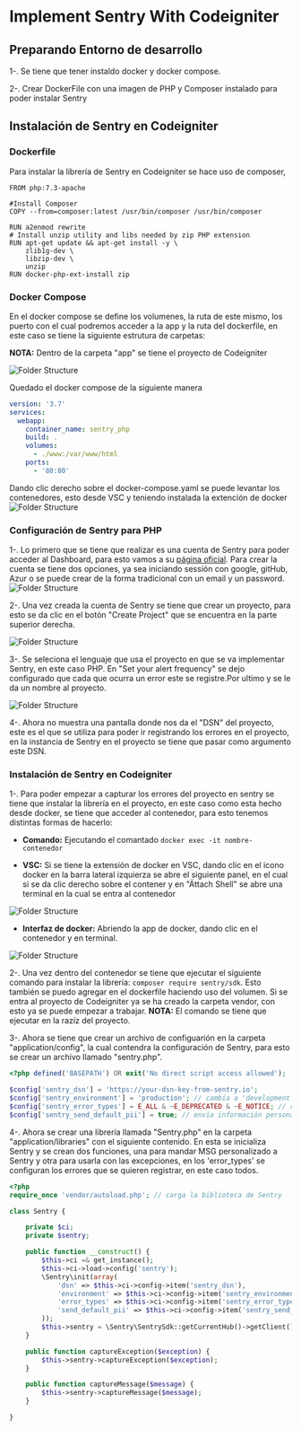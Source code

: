 # Implement Sentry With Codeigniter


## Preparando Entorno de desarrollo
1-. Se tiene que tener instaldo docker y docker compose.

2-. Crear DockerFile con una imagen de PHP y Composer instalado para poder instalar Sentry




## Instalación de Sentry en Codeigniter

### Dockerfile 

Para instalar la librería de Sentry en Codeigniter se hace uso de composer,
```docker syntax
FROM php:7.3-apache

#Install Composer
COPY --from=composer:latest /usr/bin/composer /usr/bin/composer

RUN a2enmod rewrite
# Install unzip utility and libs needed by zip PHP extension 
RUN apt-get update && apt-get install -y \
    zlib1g-dev \
    libzip-dev \
    unzip
RUN docker-php-ext-install zip
```

### Docker Compose

En el docker compose se define los volumenes, la ruta de este mismo, los puerto con el cual podremos acceder a la app y la ruta del dockerfile, en este caso se tiene la siguiente estrutura de carpetas: 

**NOTA:** Dentro de la carpeta "app" se tiene el proyecto de Codeigniter

![Folder Structure](/Sentry/Images/Sentry1.png)

Quedado el docker compose de la siguiente manera
```yml
version: '3.7'
services:
  webapp:
    container_name: sentry_php
    build: .
    volumes:
      - ./www:/var/www/html
    ports:
      - '80:80'
```

Dando clic derecho sobre el docker-compose.yaml se puede levantar los contenedores, esto desde VSC y teniendo instalada la extención de docker
![Folder Structure](/Sentry/Images/Sentry2.png)

### Configuración de Sentry para PHP

1-. Lo primero que se tiene que realizar es una cuenta de Sentry para poder acceder al Dashboard, para esto vamos a su [página oficial](https://sentry.io/signup/). Para crear la cuenta se tiene dos opciones, ya sea iniciando sessión con google, gitHub, Azur o se puede crear de la forma tradicional con un email y un password.
![Folder Structure](/Sentry/Images/Sentry3.png)

2-. Una vez creada la cuenta de Sentry se tiene que crear un proyecto, para esto se da clic en el botón "Create Project" que se encuentra en la parte superior derecha.

![Folder Structure](/Sentry/Images/Sentry4.png)

3-. Se seleciona el lenguaje que usa el proyecto en que se va implementar Sentry, en este caso PHP. En "Set your alert frequency" se dejo configurado que cada que ocurra un error este se registre.Por ultimo y se le da un nombre al proyecto.

![Folder Structure](/Sentry/Images/Sentry6.png)

4-. Ahora no muestra una pantalla donde nos da el "DSN" del proyecto, este es el que se utiliza para poder ir registrando los errores en el proyecto, en la instancia de Sentry en el proyecto se tiene que pasar como argumento este DSN.

### Instalación de Sentry en Codeigniter

1-. Para poder empezar a capturar los errores del proyecto en sentry se tiene que instalar la librería en el proyecto, en este caso como esta hecho desde docker, se tiene que acceder al contenedor, para esto tenemos distintas formas de hacerlo:

- **Comando:** Ejecutando el comantado `docker exec -it nombre-contenedor`

- **VSC:** Si se tiene la extensión de docker en VSC, dando clic en el icono docker en la barra lateral izquierza se abre el siguiente panel, en el cual si se da clic derecho sobre el contener y en "Ättach Shell" se abre una terminal en la cual se entra al contenedor 

![Folder Structure](/Sentry/Images/Sentry8.png)

- **Interfaz de docker:** Abriendo la app de docker, dando clic en el contenedor y en terminal.

![Folder Structure](/Sentry/Images/Sentry9.png)

2-. Una vez dentro del contenedor se tiene que ejecutar el siguiente comando para instalar la librería:  `composer require sentry/sdk`. Esto también se puedo agregar en el dockerfile haciendo uso del volumen. Si se entra al proyecto de Codeigniter ya se ha creado la carpeta vendor, con esto ya se puede empezar a trabajar.
**NOTA:** El comando se tiene que ejecutar en la razíz del proyecto.

3-. Ahora se tiene que crear un archivo de configuarión en la carpeta "application/config", la cual contendra la configuración de Sentry, para esto se crear un archivo llamado "sentry.php".

```php
<?php defined('BASEPATH') OR exit('No direct script access allowed');

$config['sentry_dsn'] = 'https://your-dsn-key-from-sentry.io';
$config['sentry_environment'] = 'production'; // cambia a 'development' en desarrollo
$config['sentry_error_types'] = E_ALL & ~E_DEPRECATED & ~E_NOTICE; // registra todos los errores, excepto los deprecados y los avisos
$config['sentry_send_default_pii'] = true; // envía información personal identificable (PII, por sus siglas en inglés) por defecto
```

4-. Ahora se crear una librería llamada "Sentry.php" en la carpeta "application/libraries" con el siguiente contenido.
En esta se inicializa Sentry y se crean dos funciones, una para mandar MSG personalizado a Sentry y otra para usarla con las excepciones, en los 'error_types' se configuran los errores que se quieren registrar, en este caso todos.


```php
<?php
require_once 'vendor/autoload.php'; // carga la biblioteca de Sentry

class Sentry {

    private $ci;
    private $sentry;

    public function __construct() {
        $this->ci =& get_instance();
        $this->ci->load->config('sentry');
        \Sentry\init(array(
            'dsn' => $this->ci->config->item('sentry_dsn'),
            'environment' => $this->ci->config->item('sentry_environment'),
            'error_types' => $this->ci->config->item('sentry_error_types'),
            'send_default_pii' => $this->ci->config->item('sentry_send_default_pii'),
        ));
        $this->sentry = \Sentry\SentrySdk::getCurrentHub()->getClient();
    }

    public function captureException($exception) {
        $this->sentry->captureException($exception);
    }

    public function captureMessage($message) {
        $this->sentry->captureMessage($message);
    }

}
```